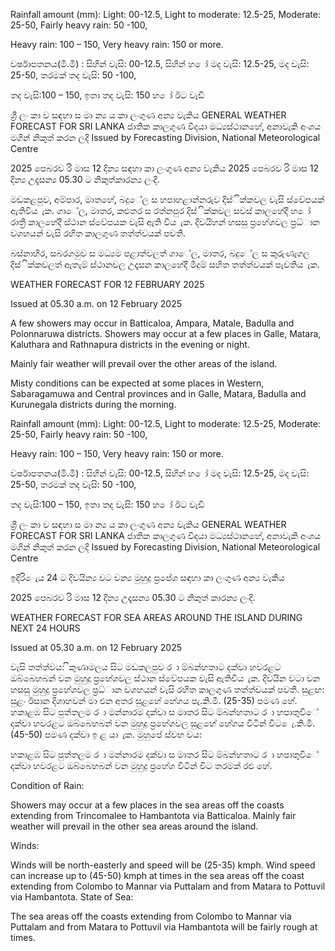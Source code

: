 Rainfall amount (mm): Light: 00-12.5, Light to moderate: 12.5-25, Moderate: 25-50, Fairly heavy rain: 50 -100,

Heavy rain: 100 – 150, Very heavy rain: 150 or more.

වර්ෂාපතනය(මි.මී) : සිහින් වැසි: 00-12.5, සිහින් හ ෝ මද වැසි: 12.5-25, මද වැසි: 25-50, තරමක් තද වැසි: 50 -100,

තද වැසි:100 – 150, ඉතා තද වැසි: 150 හ ෝ ඊට වැඩි

ශ්‍රී ලං කා ව සඳහා ස මා න්‍ය ය කා ලංගුණ අන්‍ය වැකිය GENERAL WEATHER FORECAST FOR SRI LANKA ජාතික කාලගුණ විදයා මධ්‍යස්ථානහේ, අනාවැකි අංශය මගින් නිකුත් කරන ලදි Issued by Forecasting Division, National Meteorological Centre

2025 පෙබරව රි මාස 12 දින්‍ය සඳහා කා ලංගුණ අන්‍ය වැකිය 2025 පෙබරව රි මාස 12 දින්‍ය උදෑසන්‍ය 05.30 ට නිකුත්කාරන්‍ය ලංදි.

මඩකළපුව, අම්පාර, මාතහේ, බදුේල ස හපාහළාන්නරුව දිස්ික්කවල වැසි ස්වේපයක් ඇතිවිය ැක. ගාේල, මාතර, කළුතර ස රත්නපුර දිස්ික්කවල සවස් කාලහේදී හ ෝ රාත්‍රී කාලහේදී ස්ථාන ස්වේපයක වැසි ඇති විය ැක. දිවයිහන් හසසු ප්‍රහේශවල ප්‍රධ්‍ාන වශහයන් වැසි රහිත කාලගුණ තත්ත්වයක් පවතී.

බස්නාහිර, සබරගමුව ස මධ්‍යම පළාත්වලත් ගාේල, මාතර, බදුේල ස කුරුණෑගල දිස්ික්කවලත් ඇතැම් ස්ථානවල උදෑසන කාලහේදී මීදුම් සහිත තත්ත්වයක් පැවතිය ැක.

WEATHER FORECAST FOR 12 FEBRUARY 2025

Issued at 05.30 a.m. on 12 February 2025

A few showers may occur in Batticaloa, Ampara, Matale, Badulla and Polonnaruwa districts. Showers may occur at a few places in Galle, Matara, Kaluthara and Rathnapura districts in the evening or night.

Mainly fair weather will prevail over the other areas of the island.

Misty conditions can be expected at some places in Western, Sabaragamuwa and Central provinces and in Galle, Matara, Badulla and Kurunegala districts during the morning.

Rainfall amount (mm): Light: 00-12.5, Light to moderate: 12.5-25, Moderate: 25-50, Fairly heavy rain: 50 -100,

Heavy rain: 100 – 150, Very heavy rain: 150 or more.

වර්ෂාපතනය(මි.මී) : සිහින් වැසි: 00-12.5, සිහින් හ ෝ මද වැසි: 12.5-25, මද වැසි: 25-50, තරමක් තද වැසි: 50 -100,

තද වැසි:100 – 150, ඉතා තද වැසි: 150 හ ෝ ඊට වැඩි

ශ්‍රී ලං කා ව සඳහා ස මා න්‍ය ය කා ලංගුණ අන්‍ය වැකිය GENERAL WEATHER FORECAST FOR SRI LANKA ජාතික කාලගුණ විදයා මධ්‍යස්ථානහේ, අනාවැකි අංශය මගින් නිකුත් කරන ලදි Issued by Forecasting Division, National Meteorological Centre

ඉදිරි ෙැය 24 ට දිවයින්‍ය වට වන්‍ය මුහුදු ප්‍රපේශ සඳහා කා ලංගුණ අන්‍ය වැකිය

2025 පෙබරව රි මාස 12 දින්‍ය උදෑසන්‍ය 05.30 ට නිකුත් කාරන්‍ය ලංදි.

WEATHER FORECAST FOR SEA AREAS AROUND THE ISLAND DURING NEXT 24 HOURS

Issued at 05.30 a.m. on 12 February 2025

වැසි තත්ත්වය: ිකුණාමලය සිට මඩකලපුව ර ා ම්බන්හතාට දක්වා හවරළට ඔබ්බෙහබන් වන මුහුදු ප්‍රහේශවල ස්ථාන ස්වේපයක වැසි ඇතිවිය ැක. දිවයින වටා වන හසසු මුහුදු ප්‍රහේශවල ප්‍රධ්‍ාන වශහයන් වැසි රහිත කාලගුණ තත්ත්වයක් පවතී. සුළඟ: සුළං ඊසාන දිශාහවන් මා එන අතර සුළහේ හේගය පැ.කි.මී. (25-35) පමණ හේ. හකාළඹ සිට පුත්තලම ර ා මන්නාරම දක්වා ස මාතර සිට ම්බන්හතාට ර ා හපාතුවිේ දක්වා හවරළට ඔබ්බෙහබන් වන මුහුදු ප්‍රහේශවල සුළහේ හේගය විටින් විට ෙැ.කි.මී. (45-50) පමණ දක්වා ඉ ළ යා ැක. මුහුපේ ස්වභ වය:

හකාළඹ සිට පුත්තලම ර ා මන්නාරම දක්වා ස මාතර සිට ම්බන්හතාට ර ා හපාතුවිේ දක්වා හවරළට ඔබ්බෙහබන් වන මුහුදු ප්‍රහේශ විටින් විට තරමක් රළු හේ.

Condition of Rain:

Showers may occur at a few places in the sea areas off the coasts extending from Trincomalee to Hambantota via Batticaloa. Mainly fair weather will prevail in the other sea areas around the island.

Winds:

Winds will be north-easterly and speed will be (25-35) kmph. Wind speed can increase up to (45-50) kmph at times in the sea areas off the coast extending from Colombo to Mannar via Puttalam and from Matara to Pottuvil via Hambantota. State of Sea:

The sea areas off the coasts extending from Colombo to Mannar via Puttalam and from Matara to Pottuvil via Hambantota will be fairly rough at times.